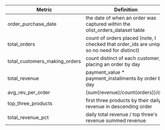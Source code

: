 | Metric  | Definition  |
|---|---|
|order_purchase_date   | the date of when an order was captured within the olist_orders_dataset table  |
|total_orders   | count of orders placed (note, I checked that order_ids are unique so no need for distinct)  |
|total_customers_making_orders   | count distinct of each customer_id placing an order by day  |
|total_revenue   | payment_value * payment_installments by order by day  |
|avg_rev_per_order   | (sum(revenue)/count(orders))/day  |
|top_three_products   | first three products by their daily revenue in descending order  |
|total_revenue_pct   | daily total revenue / top three's revenue summed revenue  |


